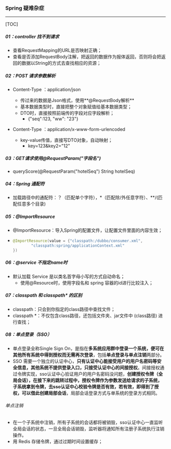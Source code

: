 ### Spring 疑难杂症

------

[TOC]

##### 01：controller 找不到请求

- 查看RequestMapping的URL是否映射正确；
- 查看是否添加RequestBody注解，把返回的数据作为报体返回，否则将会把返回的数据以String的方式去查找相应的资源；

##### 02：POST 请求参数解析

- Content-Type ：application/json
  - 传过来的数据是Json格式，使用**@RequestBody解析**
  - 基本数据类型时，直接把整个对象赋值给基本数据类型；
  - DTO时，直接按照前端传的字段对应字段解析；
    - {"seq":123, "ww": "23"}

- Content-Type ：application/x-www-form-urlencoded
  - key-value传值，直接写DTO对象，自动映射；
    - key=123&key2="12"

##### 03：GET请求使用@RequestParam("字段名")

- queryScore(@RequestParam("hotelSeq") String hotelSeq)

##### 04：Spring 通配符

- 加载路径中的通配符：？（匹配单个字符），*（匹配除/外任意字符）、**/(匹配任意多个目录)

##### 05：@ImportResource

- @ImportResource：导入Spring的配置文件，让配置文件里面的内容生效；

- ```java
  @ImportResource(value = {"classpath:/dubbo/consumer.xml",
          "classpath:spring/applicationContext.xml"
  })
  ```

##### 06：@service 不指定name时

- 默认加载 Service 是以类名首字母小写的方式自动命名；
  - 使用@Resource时，使用字段名和 spring 容器的id进行比较注入；

##### 07：classpath 和 classpath* 的区别

- classpath：只会到你指定的class路径中查找文件；
- classpath \*：不仅包含class路径，还包括文件夹、jar文件中 (class路径) 进行查找；

##### 08：单点登录（SSO）

- 单点登录全称Single Sign On，是指在**多系统应用群中登录一个系统，便可在其他所有系统中得到授权而无需再次登录**，包括**单点登录与单点注销**两部分。
- SSO 需要一个独立的认证中心，**只有认证中心能接受用户的用户名密码等安全信息，其他系统不提供登录入口，只接受认证中心的间接授权**。间接授权通过令牌实现，sso认证中心验证用户的用户名密码没问题，**创建授权令牌（全局会话），在接下来的跳转过程中，授权令牌作为参数发送给请求的子系统，子系统拿到令牌，去sso认证中心校验令牌是否有效，若有效，即得到了授权，可以借此创建局部会话**，局部会话登录方式与单系统的登录方式相同。

###### 单点注销

- 在一个子系统中注销，所有子系统的会话都将被销毁，sso认证中心一直监听全局会话的状态，一旦全局会话销毁，监听器将通知所有注册子系统执行注销操作。
- 用 Redis 存储令牌，通过过期时间设置缓存；







